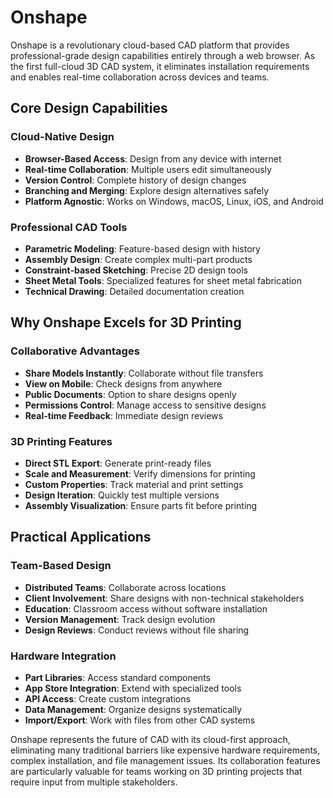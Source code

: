 # Onshape

Onshape is a revolutionary cloud-based CAD platform that provides professional-grade design capabilities entirely through a web browser. As the first full-cloud 3D CAD system, it eliminates installation requirements and enables real-time collaboration across devices and teams.

## Core Design Capabilities

### Cloud-Native Design
- **Browser-Based Access**: Design from any device with internet
- **Real-time Collaboration**: Multiple users edit simultaneously
- **Version Control**: Complete history of design changes
- **Branching and Merging**: Explore design alternatives safely
- **Platform Agnostic**: Works on Windows, macOS, Linux, iOS, and Android

### Professional CAD Tools
- **Parametric Modeling**: Feature-based design with history
- **Assembly Design**: Create complex multi-part products
- **Constraint-based Sketching**: Precise 2D design tools
- **Sheet Metal Tools**: Specialized features for sheet metal fabrication
- **Technical Drawing**: Detailed documentation creation

## Why Onshape Excels for 3D Printing

### Collaborative Advantages
- **Share Models Instantly**: Collaborate without file transfers
- **View on Mobile**: Check designs from anywhere
- **Public Documents**: Option to share designs openly
- **Permissions Control**: Manage access to sensitive designs
- **Real-time Feedback**: Immediate design reviews

### 3D Printing Features
- **Direct STL Export**: Generate print-ready files
- **Scale and Measurement**: Verify dimensions for printing
- **Custom Properties**: Track material and print settings
- **Design Iteration**: Quickly test multiple versions
- **Assembly Visualization**: Ensure parts fit before printing

## Practical Applications

### Team-Based Design
- **Distributed Teams**: Collaborate across locations
- **Client Involvement**: Share designs with non-technical stakeholders
- **Education**: Classroom access without software installation
- **Version Management**: Track design evolution
- **Design Reviews**: Conduct reviews without file sharing

### Hardware Integration
- **Part Libraries**: Access standard components
- **App Store Integration**: Extend with specialized tools
- **API Access**: Create custom integrations
- **Data Management**: Organize designs systematically
- **Import/Export**: Work with files from other CAD systems

Onshape represents the future of CAD with its cloud-first approach, eliminating many traditional barriers like expensive hardware requirements, complex installation, and file management issues. Its collaboration features are particularly valuable for teams working on 3D printing projects that require input from multiple stakeholders.
